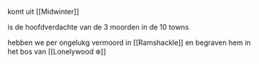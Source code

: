 komt uit [[Midwinter]]

is de hoofdverdachte van de 3 moorden in de 10 towns

hebben we per ongelukg vermoord in [[Ramshackle]] en begraven hem in het bos van [[Lonelywood ❄️]]